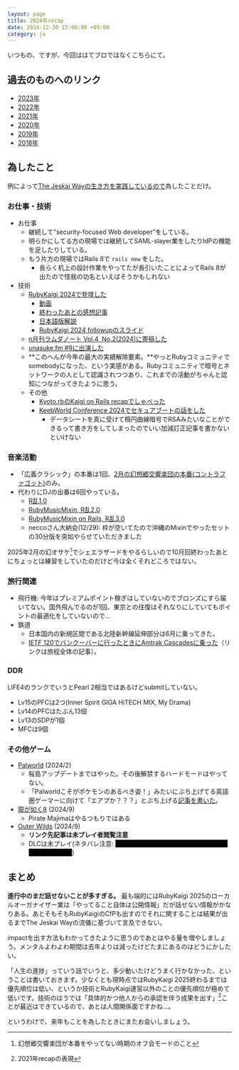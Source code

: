 ```yaml
---
layout: page
title: 2024年recap
date: 2024-12-30 15:00:00 +09:00
category: ja
---
```


<style>
.spoiler {
    background: #000;
    color: #000;
}
</style>

いつもの、ですが、今回ははてブロではなくこちらにて。

## 過去のものへのリンク

- [2023年](https://d.s01.ninja/entry/20231231/1704031312)
- [2022年](https://d.s01.ninja/entry/20221231/1672462383)
- [2021年](https://d.s01.ninja/entry/20211231/1640908800)
- [2020年](https://d.s01.ninja/entry/20201231/1609382037)
- [2019年](https://d.s01.ninja/entry/20191229/1577625342)
- [2018年](https://d.s01.ninja/entry/20181231/1546246299)

## 為したこと

例によって[The Jeskai Wayの生き方を実践しているので](https://gatherer.wizards.com/Pages/Card/Details.aspx?multiverseid=391883)為したことだけ。

### お仕事・技術

- お仕事
  - 継続して"security-focused Web developer"をしている。
  - 明らかにしてる方の現場では継続してSAML-slayer業をしたりIdPの機能を足したりしている。
  - もう片方の現場ではRails 8で `rails new` をした。
    - 長らく机上の設計作業をやってたが長引いたことによってRails 8が出たので怪我の功名といえばそうかもしれない
- 技術
  - [RubyKaigi 2024で登壇した](https://speakerdeck.com/sylph01/adding-security-to-microcontroller-ruby)
    - [動画](https://youtu.be/V8tf34Iw2YY)
    - [終わったあとの感想記事](https://d.s01.ninja/entry/20240521/1716275951)
    - [日本語版解説](https://magazine.rubyist.net/articles/0064/AddingSecurityToMicrocontrollerRubyJa.html)
    - [RubyKaigi 2024 followupのスライド](https://speakerdeck.com/sylph01/updates-on-picoruby-networking-hpke-and-maybe-more)
  - [n月刊ラムダノート Vol.4, No.2(2024)に寄稿した](https://www.lambdanote.com/collections/n/products/nmonthly-vol-4-no-2-2024)
  - [unasuke.fm #9に出演した](https://unasuke.fm/ep/9)
  - **このへんが今年の最大の実績解除要素。**やっとRubyコミュニティでsomebodyになった、という実感がある。Rubyコミュニティで暗号とネットワークの人として認識されつつあり、これまでの活動がちゃんと認知につながってきたように思う。
  - その他
    - [Kyoto.rbのKaigi on Rails recapでしゃべった](https://speakerdeck.com/sylph01/authn-and-encryption-perfectly-and-im-gonna-lose-my-job)
    - [KeebWorld Conference 2024でセキュアブートの話をした](https://speakerdeck.com/sylph01/actual-security-in-microcontroller-ruby)
      - データシートを真に受けて楕円曲線暗号でRSAみたいなことができるって書き方をしてしまったのでいい加減訂正記事を書かないといけない

### 音楽活動

- 「広義クラシック」の本番は1回、[2月の幻想郷交響楽団の本番(コントラファゴット)](https://d.s01.ninja/entry/20240325/1711357200)のみ。
- 代わりにDJの出番は6回やっている。
  - [R乱1.0](https://d.s01.ninja/entry/20240321/1711013025)
  - [RubyMusicMixin, R乱2.0](https://d.s01.ninja/entry/20240812/1723462793)
  - [RubyMusicMixin on Rails, R乱3.0](/ja/dj-with-classic-ddr-songs.html)
  - neccoさん大納会(12/29): 枠が空いてたので沖縄のMixinでやったセットの30分版を突如やらせていただきました

2025年2月の幻オサケ[^1]でシェエラザードをやるらしいので10月回終わったあとにちょっとは練習をしていたのだけど今は全くそれどころではない。

[^1]: 幻想郷交響楽団が本番をやってない時期のオフ会モードのこと

### 旅行関連

- 飛行機: 今年はプレミアムポイント稼ぎはしていないのでブロンズにすら届いてない。国外飛んでるのが1回、東京との往復はそれなりにしていてもポイントの最適化をしていないので…
- 鉄道
  - 日本国内の新規区間である北陸新幹線延伸部分は6月に乗ってきた。
  - [IETF 120でバンクーバーに行ったときにAmtrak Cascadesに乗った](https://d.s01.ninja/entry/20240803/1722648980)（リンクは旅程全体の記事）。

### DDR

LIFE4のランクでいうとPearl 2相当ではあるけどsubmitしていない。

- Lv15のPFCは2つ(Inner Spirit GIGA HiTECH MIX, My Drama)
- Lv14のPFCはたぶん13個
- Lv13のSDPが1個
- MFCは9個

### その他ゲーム

- [Palworld](https://d.s01.ninja/entry/20240204/1707053400) (2024/2)
  - 桜島アップデートまではやった。その後解禁するハードモードはやってない。
  - 「Palworldこそがポケモンのあるべき姿！」みたいにぶち上げてる英語圏ゲーマーに向けて「エアプか？？？」とぶち上げる[記事を書いた](http://localhost:4000/en/you-havent-played-pokemon-enough.html)。
- [龍が如く8](https://d.s01.ninja/entry/20240907/1725708600) (2024/9)
  - Pirate Majimaはやるつもりではある
- [Outer Wilds](https://d.s01.ninja/entry/20240916/1726493400) (2024/9)
  - **リンク先記事は未プレイ者閲覧注意**
  - DLCは未プレイ(ネタバレ注意: <span class="spoiler">ちょっと試したけど該当部分に入ることすらできてない</span>)

## まとめ

**進行中のまだ話せないことが多すぎる。** 最も端的にはRubyKaigi 2025のローカルオーガナイザー業は「やってること自体は公開情報」だが話せない情報がかなりある。あとそもそもRubyKaigiのCfPも出すのでそれに関することは結果が出るまでThe Jeskai Wayの流儀に基づいて言及できない。

impactを出す方法もわかってきたように思うのであとはやる量を増やしましょう。メンタルよわよわ期間は去年よりは減ったけどたまにあるのはどうにかしたい。

「人生の進捗」っていう話でいうと、多少動いたけどうまく行かなかった、ということは書いておきます。少なくとも現時点ではRubyKaigi 2025終わるまでは優先順位は低い、というか技術とRubyKaigi運営以外のことの優先順位が極めて低いです。技術のほうでは「具体的かつ他人からの承認を伴う成果を出す」[^2]ことが最近はできているので、あとは人間関係面ですかね…。

[^2]: 2021年recapの表現

というわけで、来年もことを為したときにまたお会いしましょう。